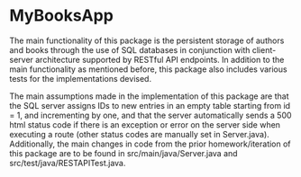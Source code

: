 # MyBooksApp

The main functionality of this package is the persistent storage of authors and books through the use of SQL databases in conjunction with client-server architecture supported by RESTful API endpoints. In addition to the main functionality as mentioned before, this package also includes various tests for the implementations devised.

The main assumptions made in the implementation of this package are that the SQL server assigns IDs to new entries in an empty table starting from id = 1, and incrementing by one, and that the server automatically sends a 500 html status code if there is an exception or error on the server side when executing a route (other status codes are manually set in Server.java). Additionally, the main changes in code from the prior homework/iteration of this package are to be found in src/main/java/Server.java and src/test/java/RESTAPITest.java.